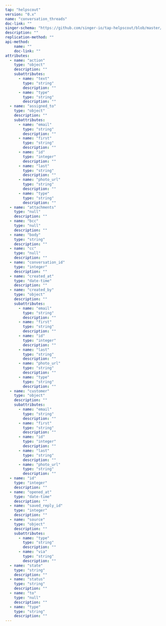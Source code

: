 ```yaml
---
tap: "helpscout"
version: "0.x"
name: "conversation_threads"
doc-link: ""
singer-schema: "https://github.com/singer-io/tap-helpscout/blob/master/tap_helpscout/schemas/conversation_threads.json"
description: ""
replication-method: ""
api-method:
    name: ""
    doc-link: ""
attributes:
  - name: "action"
    type: "object"
    description: ""
    subattributes:
      - name: "text"
        type: "string"
        description: ""
      - name: "type"
        type: "string"
        description: ""
  - name: "assigned_to"
    type: "object"
    description: ""
    subattributes:
      - name: "email"
        type: "string"
        description: ""
      - name: "first"
        type: "string"
        description: ""
      - name: "id"
        type: "integer"
        description: ""
      - name: "last"
        type: "string"
        description: ""
      - name: "photo_url"
        type: "string"
        description: ""
      - name: "type"
        type: "string"
        description: ""
  - name: "attachments"
    type: "null"
    description: ""
  - name: "bcc"
    type: "null"
    description: ""
  - name: "body"
    type: "string"
    description: ""
  - name: "cc"
    type: "null"
    description: ""
  - name: "conversation_id"
    type: "integer"
    description: ""
  - name: "created_at"
    type: "date-time"
    description: ""
  - name: "created_by"
    type: "object"
    description: ""
    subattributes:
      - name: "email"
        type: "string"
        description: ""
      - name: "first"
        type: "string"
        description: ""
      - name: "id"
        type: "integer"
        description: ""
      - name: "last"
        type: "string"
        description: ""
      - name: "photo_url"
        type: "string"
        description: ""
      - name: "type"
        type: "string"
        description: ""
  - name: "customer"
    type: "object"
    description: ""
    subattributes:
      - name: "email"
        type: "string"
        description: ""
      - name: "first"
        type: "string"
        description: ""
      - name: "id"
        type: "integer"
        description: ""
      - name: "last"
        type: "string"
        description: ""
      - name: "photo_url"
        type: "string"
        description: ""
  - name: "id"
    type: "integer"
    description: ""
  - name: "opened_at"
    type: "date-time"
    description: ""
  - name: "saved_reply_id"
    type: "integer"
    description: ""
  - name: "source"
    type: "object"
    description: ""
    subattributes:
      - name: "type"
        type: "string"
        description: ""
      - name: "via"
        type: "string"
        description: ""
  - name: "state"
    type: "string"
    description: ""
  - name: "status"
    type: "string"
    description: ""
  - name: "to"
    type: "null"
    description: ""
  - name: "type"
    type: "string"
    description: ""
---
```

